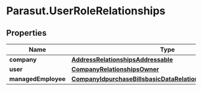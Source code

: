 # Parasut.UserRoleRelationships

## Properties
Name | Type | Description | Notes
------------ | ------------- | ------------- | -------------
**company** | [**AddressRelationshipsAddressable**](AddressRelationshipsAddressable.md) |  | [optional] 
**user** | [**CompanyRelationshipsOwner**](CompanyRelationshipsOwner.md) |  | [optional] 
**managedEmployee** | [**CompanyIdpurchaseBillsbasicDataRelationshipsPaidByEmployee**](CompanyIdpurchaseBillsbasicDataRelationshipsPaidByEmployee.md) |  | [optional] 


